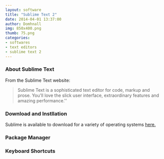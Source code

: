 ```yaml
---
layout: software
title: "Sublime Text 2"
date: 2014-04-01 13:37:00
author: Domhnall
img: 850x400.png
thumb: 75.png
categories: 
- softwares 
- text editors
- sublime text 2
---
```


### About Sublime Text 
From the Sublime Text website: 

>Sublime Text is a sophisticated text editor for code, 
>markup and prose. You'll love the slick user interface, 
>extraordinary features and amazing performance.''

<!--more-->

### Download and Instllation
Sublime is available to download for a variety of operating systems [here.][sublime2]

### Package Manager

### Keyboard Shortcuts


[sublime2]:http://www.sublimetext.com/2